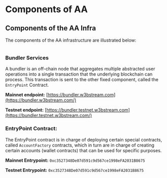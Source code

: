 # Components of AA

## Components of the AA Infra <a href="#components-of-the-aa-infra" id="components-of-the-aa-infra"></a>

The components of the AA infrastructure are illustrated below:

<figure><img src="https://docs.iotex.io/~gitbook/image?url=https%3A%2F%2F448392349-files.gitbook.io%2F%7E%2Ffiles%2Fv0%2Fb%2Fgitbook-x-prod.appspot.com%2Fo%2Fspaces%252F-MUPHwAAaa4_zIrX70rA%252Fuploads%252Fa75kvybShBILJ8McfG9j%252Faa%2520.png%3Falt%3Dmedia%26token%3Da652153f-cb94-42e9-ab2b-32b134436bc3&#x26;width=768&#x26;dpr=4&#x26;quality=100&#x26;sign=4bf139ed464d73d03c9f9d8c7ab075b9d2dde7c16241017673b032c4ce7393fd" alt=""><figcaption></figcaption></figure>

### **Bundler Services**

A bundler is an off-chain node that aggregates multiple abstracted user operations into a single transaction that the underlying blockchain can process. This transaction is sent to the other fixed component, called the `EntryPoint` Contract.

**Mainnet endpoint:** [https://bundler.w3bstream.com](https://bundler.w3bstream.com/)

**Testnet endpoint:** [https://bundler.testnet.w3bstream.com](https://bundler.testnet.w3bstream.com/)

### **EntryPoint Contract**:

The EntryPoint contract is in charge of deploying certain special contracts, called `AccountFactory` contracts, which in turn are in charge of creating certain accounts (wallet contracts) that can be used for specific purposes.

**Mainnet Entrypoint:** `0xc3527348De07d591c9d567ce1998eFA2031B8675`

**Testnet Entrypoint:** `0xc3527348De07d591c9d567ce1998eFA2031B8675`
